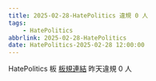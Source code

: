 ```yaml
---
title: 2025-02-28-HatePolitics 違規 0 人
tags:
    - HatePolitics
abbrlink: 2025-02-28-HatePolitics
date: HatePolitics-2025-02-28 12:00:00
---
```

HatePolitics 板 [板規連結](https://www.ptt.cc/bbs/HatePolitics/M.1617115262.A.D60.html)
昨天違規 0 人
